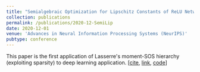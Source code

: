 ```yaml
---
title: "Semialgebraic Optimization for Lipschitz Constants of ReLU Networks"
collection: publications
permalink: /publications/2020-12-SemiLip
date: 2020-12-01
venue: 'Advances in Neural Information Processing Systems (NeurIPS)'
pubtype: conference
---
```


This paper is the first application of Lasserre's moment-SOS hierarchy (exploiting sparsity) to deep learning application.
[[cite](https://tongchen779.github.io/ref/2020-12-SemiLip.bib),
[link](https://proceedings.neurips.cc/paper_files/paper/2020/file/,dea9ddb25cbf2352cf4dec30222a02a5-Paper.pdf),
[code](https://github.com/TongCHEN779/CertDNN)]
